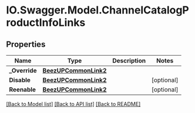 # IO.Swagger.Model.ChannelCatalogProductInfoLinks
## Properties

Name | Type | Description | Notes
------------ | ------------- | ------------- | -------------
**_Override** | [**BeezUPCommonLink2**](BeezUPCommonLink2.md) |  | 
**Disable** | [**BeezUPCommonLink2**](BeezUPCommonLink2.md) |  | [optional] 
**Reenable** | [**BeezUPCommonLink2**](BeezUPCommonLink2.md) |  | [optional] 

[[Back to Model list]](../README.md#documentation-for-models) [[Back to API list]](../README.md#documentation-for-api-endpoints) [[Back to README]](../README.md)

